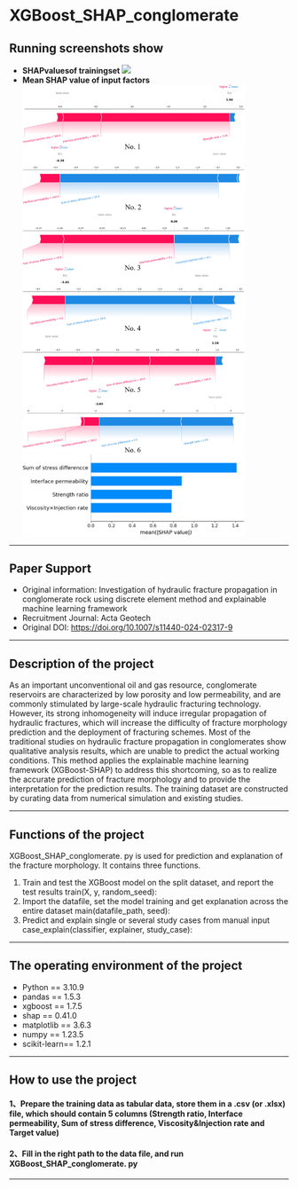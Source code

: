 # **XGBoost_SHAP_conglomerate**
## Running screenshots show
- **SHAPvaluesof trainingset**
  <img src="img/SHAPvaluesof trainingset.jpg" width="400" />
- **Mean SHAP value of input factors**
  <img src="img/Mean SHAP value of input factors0.jpg" width="400" />
  <img src="img/Mean SHAP value of input factors1.jpg" width="400" />
***
## Paper Support
- Original information: Investigation of hydraulic fracture propagation in conglomerate rock using discrete element method and explainable machine learning framework
- Recruitment Journal: Acta Geotech
- Original DOI: https://doi.org/10.1007/s11440-024-02317-9
***
## Description of the project
As an important unconventional oil and gas resource, conglomerate reservoirs are characterized by low porosity and low permeability, and are commonly stimulated by large-scale hydraulic fracturing technology. However, its strong inhomogeneity will induce irregular propagation of hydraulic fractures, which will increase the difficulty of fracture morphology prediction and the deployment of fracturing schemes. Most of the traditional studies on hydraulic fracture propagation in conglomerates show qualitative analysis results, which are unable to predict the actual working conditions. This method applies the explainable machine learning framework (XGBoost-SHAP) to address this shortcoming, so as to realize the accurate prediction of fracture morphology and to provide the interpretation for the prediction results. The training dataset are constructed by curating data from numerical simulation and existing studies. 
***
## Functions of the project
XGBoost_SHAP_conglomerate. py is used for prediction and explanation of the fracture morphology. It contains three functions.
1. Train and test the XGBoost model on the split dataset, and report the test results
    train(X, y, random_seed):
2. Import the datafile, set the model training and get explanation across the entire dataset
    main(datafile_path, seed):
3. Predict and explain single or several study cases from manual input
    case_explain(classifier, explainer, study_case):
***
## The operating environment of the project
-	Python == 3.10.9
-	pandas == 1.5.3
-	xgboost == 1.7.5
-	shap == 0.41.0
-	matplotlib == 3.6.3
-	numpy == 1.23.5
-	scikit-learn== 1.2.1
***
## How to use the project
#### 1、Prepare the training data as tabular data, store them in a .csv (or .xlsx) file, which should contain 5 columns (Strength ratio, Interface permeability, Sum of stress difference, Viscosity&Injection rate and Target value)

#### 2、Fill in the right path to the data file, and run XGBoost_SHAP_conglomerate. py

***
